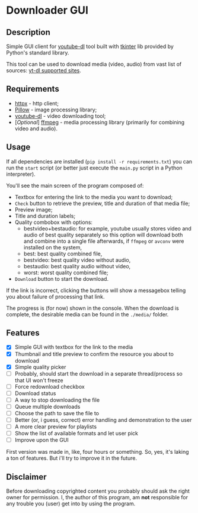 # Downloader GUI

## Description
Simple GUI client for [youtube-dl](https://github.com/ytdl-org/youtube-dl) tool built with 
[tkinter](https://docs.python.org/library/tkinter.html) lib provided by Python's standard library.

This tool can be used to download media (video, audio) from vast list of sources: 
[yt-dl supported sites](https://github.com/ytdl-org/youtube-dl/blob/master/docs/supportedsites.md).

## Requirements
- [httpx](https://github.com/encode/httpx) - http client;
- [Pillow](https://github.com/python-pillow/Pillow) - image processing library;
- [youtube-dl](https://github.com/ytdl-org/youtube-dl) - video downloading tool;
- [_Optional_] [ffmpeg](https://www.ffmpeg.org/) - media processing library (primarily for combining video and audio).

## Usage
If all dependencies are installed (`pip install -r requirements.txt`) you can run the `start` script 
(or better just execute the `main.py` script in a Python interpreter).  

You'll see the main screen of the program composed of:
- Textbox for entering the link to the media you want to download;
- `Check` button to retrieve the preview, title and duration of that media file;
- Preview image;
- Title and duration labels;
- Quality combobox with options: 
  - bestvideo+bestaudio: for example, youtube usually stores video and audio of best quality separately so this option 
  will download both and combine into a single file afterwards, if `ffmpeg` or `avconv` were installed on the system,
  - best: best quality combined file,
  - bestvideo: best quality video without audio,
  - bestaudio: best quality audio without video,
  - worst: worst quality combined file;
- `Download` button to start the download.

If the link is incorrect, clicking the buttons will show a messagebox telling you about failure of processing that link.

The progress is (for now) shown in the console. 
When the download is complete, the desirable media can be found in the `./media/` folder.

## Features
- [x] Simple GUI with textbox for the link to the media
- [x] Thumbnail and title preview to confirm the resource you about to download
- [x] Simple quality picker
- [ ] Probably, should start the download in a separate thread/process so that UI won't freeze 
- [ ] Force redownload checkbox
- [ ] Download status
- [ ] A way to stop downloading the file
- [ ] Queue multiple downloads
- [ ] Choose the path to save the file to
- [ ] Better (or, i guess, correct) error handling and demonstration to the user
- [ ] A more clear preview for playlists
- [ ] Show the list of available formats and let user pick
- [ ] Improve upon the GUI

First version was made in, like, four hours or something. So, yes, it's laking a ton of features. 
But i'll try to improve it in the future. 

## Disclaimer
Before downloading copyrighted content you probably should ask the right owner for permission. 
I, the author of this program, am **not** responsible for any trouble you (user) get into by using the program.